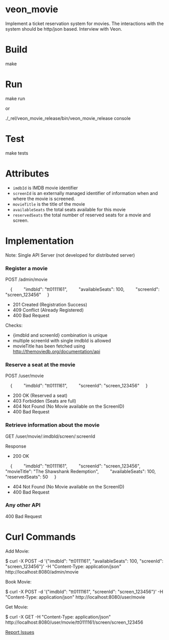 # veon_movie
Implement a ticket reservation system for movies. The interactions with the system should be http/json based. Interview with Veon. 

# Build

make

# Run 

make run 

or

./_rel/veon_movie_release/bin/veon_movie_release console

# Test 

make tests 

# Attributes
* `imdbId` is IMDB movie identifier
* `screenId` is an externally managed identifier of information when and where the movie is screened.
* `movieTitle` is the title of the movie
* `availableSeats` the total seats available for this movie
* `reservedSeats` the total number of reserved seats for a movie and screen.


# Implementation 

Note: Single API Server (not developed for distributed server)

### Register a movie

POST /admin/movie
 
    {
        "imdbId": "tt0111161",
        "availableSeats": 100,
        "screenId": "screen_123456"
    }    

* 201 Created (Registration Success)
* 409 Conflict (Already Registered)
* 400 Bad Request

Checks:

* {imdbId and screenId} combination is unique
* multiple screenId with single imdbId is allowed
* movieTitle has been fetched using http://themoviedb.org/documentation/api  


### Reserve a seat at the movie

POST /user/movie

    {
        "imdbId": "tt0111161",
        "screenId": "screen_123456"
    }    

* 200 OK (Reserved a seat)
* 403 Forbidden (Seats are full)
* 404 Not Found (No Movie available on the ScreenID)
* 400 Bad Request

### Retrieve information about the movie

GET /user/movie/:imdbId/screen/:screenId

Response
* 200 OK

    {
        "imdbId": "tt0111161",
        "screenId": "screen_123456",
        "movieTitle": "The Shawshank Redemption",
        "availableSeats": 100,
        "reservedSeats": 50
    }   
    
* 404 Not Found (No Movie available on the ScreenID)
* 400 Bad Request

### Any other API
400 Bad Request


# Curl Commands

Add Movie: 

$ curl -X POST -d '{"imdbId": "tt0111161", "availableSeats": 100, "screenId": "screen_123456"}' -H "Content-Type: application/json" http://localhost:8080/admin/movie

Book Movie:

$ curl -X POST -d '{"imdbId": "tt0111161", "screenId": "screen_123456"}'  -H "Content-Type: application/json" http://localhost:8080/user/movie

Get Movie:

$ curl -X GET  -H "Content-Type: application/json" http://localhost:8080/user/movie/tt0111161/screen/screen_123456

[Report Issues](https://github.com/beam-me-up/veon_movie/issues)
